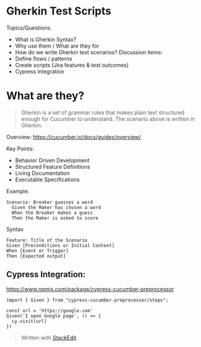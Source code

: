 
# Gherkin Test Scripts

Topics/Questions:
* What is Gherkin Syntax?
* Why use them / What are they for
* How do we write Gherkin test scenarios?
Discussion items:
* Define flows / patterns
* Create scripts (Jira features & test outcomes)
* Cypress integration

# What are they?
> Gherkin is a set of grammar rules that makes plain text structured enough for Cucumber to understand. The scenario above is written in Gherkin.

Overview: https://cucumber.io/docs/guides/overview/

Key Points:
 - Behavior Driven Development
 - Structured Feature Definitions
 - Living Documentation
 - Executable Specifications

Example:
```gherkin
Scenario: Breaker guesses a word
  Given the Maker has chosen a word
  When the Breaker makes a guess
  Then the Maker is asked to score
```
Syntax
```gherkin
Feature: Title of the Scenario
Given [Preconditions or Initial Context]
When [Event or Trigger]
Then [Expected output]
```


## Cypress Integration:
https://www.npmjs.com/package/cypress-cucumber-preprocessor
```
import { Given } from "cypress-cucumber-preprocessor/steps";

const url = 'https://google.com'
Given('I open Google page', () => {
  cy.visit(url)
})
```
> Written with [StackEdit](https://stackedit.io/).
<!--stackedit_data:
eyJoaXN0b3J5IjpbLTE1NzAxNzQyMjksNjE4ODkxNjc3LDE3Nz
IxMTgyMDIsLTY4MTg5MDE5NV19
-->